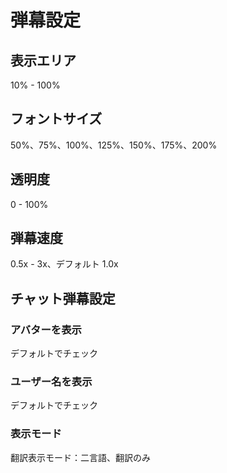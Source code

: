 # 弾幕設定

## 表示エリア

10% - 100%

## フォントサイズ

50%、75%、100%、125%、150%、175%、200%

## 透明度

0 - 100%

## 弾幕速度

0.5x - 3x、デフォルト 1.0x

## チャット弾幕設定

### アバターを表示

デフォルトでチェック

### ユーザー名を表示

デフォルトでチェック

### 表示モード

翻訳表示モード：二言語、翻訳のみ
